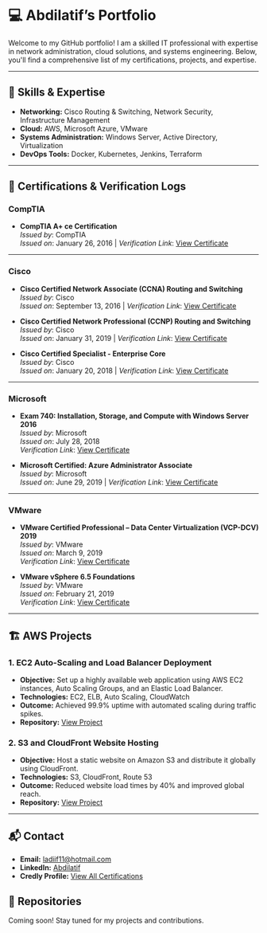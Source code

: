 # 💻 Abdilatif’s Portfolio

Welcome to my GitHub portfolio! I am a skilled IT professional with expertise in network administration, cloud solutions, and systems engineering. Below, you'll find a comprehensive list of my certifications, projects, and expertise.

---

## 🔧 Skills & Expertise
- **Networking:** Cisco Routing & Switching, Network Security, Infrastructure Management
- **Cloud:** AWS, Microsoft Azure, VMware
- **Systems Administration:** Windows Server, Active Directory, Virtualization
- **DevOps Tools:** Docker, Kubernetes, Jenkins, Terraform

---

## 📜 Certifications & Verification Logs

### CompTIA
- **CompTIA A+ ce Certification**  
  *Issued by*: CompTIA  
  *Issued on*: January 26, 2016 | 
  *Verification Link*: [View Certificate](https://www.credly.com/badges/36dff6e4-e413-42ca-97f2-1fc7f100d798)

---

### Cisco
- **Cisco Certified Network Associate (CCNA) Routing and Switching**  
  *Issued by*: Cisco  
  *Issued on*: September 13, 2016 | 
  *Verification Link*: [View Certificate](https://www.credly.com/badges/e16d84bb-8573-4772-9cfa-bac3fedd1057)

- **Cisco Certified Network Professional (CCNP) Routing and Switching**  
  *Issued by*: Cisco  
  *Issued on*: January 31, 2019 |
  *Verification Link*: [View Certificate]( https://www.credly.com/badges/e16d84bb-8573-4772-9cfa-bac3fedd1057)

- **Cisco Certified Specialist - Enterprise Core**  
  *Issued by*: Cisco  
  *Issued on*: January 20, 2018 | 
  *Verification Link*: [View Certificate]( https://www.credly.com/badges/c8dab176-e67b-492e-a285-69165b285ff3)

---

### Microsoft
- **Exam 740: Installation, Storage, and Compute with Windows Server 2016**  
  *Issued by*: Microsoft  
  *Issued on*: July 28, 2018  
  *Verification Link*: [View Certificate]( https://www.credly.com/earner/earned/badge/2b8bee42-1f28-4a9e-9579-10bc41c1ed18)

- **Microsoft Certified: Azure Administrator Associate**  
  *Issued by*: Microsoft  
  *Issued on*: June 29, 2019 | 
  *Verification Link*: [View Certificate](https://www.credly.com/earner/earned/badge/44e11ab0-73a5-4f45-a942-2a1b0b9f5342)

---

### VMware
- **VMware Certified Professional – Data Center Virtualization (VCP-DCV) 2019**  
  *Issued by*: VMware  
  *Issued on*: March 9, 2019  
  *Verification Link*: [View Certificate]( https://www.credly.com/earner/earned/badge/e9a15c7e-8645-42a3-af02-3d61ab540dc0)

- **VMware vSphere 6.5 Foundations**  
  *Issued by*: VMware  
  *Issued on*: February 21, 2019  
  *Verification Link*: [View Certificate]( https://www.credly.com/earner/earned/badge/fe53faae-483a-4a57-90c5-40db097ce48a)

---

## 🏗️ AWS Projects

### 1. **EC2 Auto-Scaling and Load Balancer Deployment**
- **Objective:** Set up a highly available web application using AWS EC2 instances, Auto Scaling Groups, and an Elastic Load Balancer.
- **Technologies:** EC2, ELB, Auto Scaling, CloudWatch
- **Outcome:** Achieved 99.9% uptime with automated scaling during traffic spikes.
- **Repository:** [View Project](https://github.com/username/aws-ec2-autoscaling)

### 2. **S3 and CloudFront Website Hosting**
- **Objective:** Host a static website on Amazon S3 and distribute it globally using CloudFront.
- **Technologies:** S3, CloudFront, Route 53
- **Outcome:** Reduced website load times by 40% and improved global reach.
- **Repository:** [View Project](https://github.com/username/aws-s3-cloudfront)

---

## 📬 Contact
- **Email:** [ladiif11@hotmail.com](mailto:ladiif11@hotmail.com)  
- **LinkedIn:** [Abdilatif](https://www.linkedin.com/in/latiif)  
- **Credly Profile:** [View All Certifications](https://www.credly.com/users/latiif)
## 📁 Repositories  
Coming soon! Stay tuned for my projects and contributions.
<!---
Ladif-Devops/Ladif-Devops is a ✨ special ✨ repository because its `README.md` (this file) appears on your GitHub profile.
You can click the Preview link to take a look at your changes.
--->
